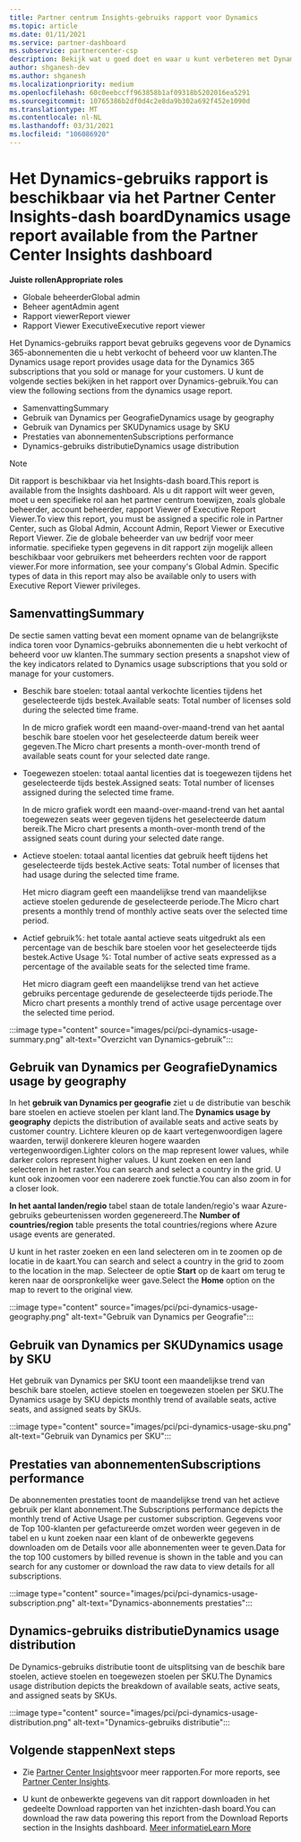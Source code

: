 ```yaml
---
title: Partner centrum Insights-gebruiks rapport voor Dynamics
ms.topic: article
ms.date: 01/11/2021
ms.service: partner-dashboard
ms.subservice: partnercenter-csp
description: Bekijk wat u goed doet en waar u kunt verbeteren met Dynamics-abonnementen die u verkoopt of beheert voor uw klanten.
author: shganesh-dev
ms.author: shganesh
ms.localizationpriority: medium
ms.openlocfilehash: 60c0eebccff963858b1af09318b5202016ea5291
ms.sourcegitcommit: 10765386b2df0d4c2e8da9b302a692f452e1090d
ms.translationtype: MT
ms.contentlocale: nl-NL
ms.lasthandoff: 03/31/2021
ms.locfileid: "106086920"
---
```

# <a name="dynamics-usage-report-available-from-the-partner-center-insights-dashboard"></a><span data-ttu-id="81211-103">Het Dynamics-gebruiks rapport is beschikbaar via het Partner Center Insights-dash board</span><span class="sxs-lookup"><span data-stu-id="81211-103">Dynamics usage report available from the Partner Center Insights dashboard</span></span>

<span data-ttu-id="81211-104">**Juiste rollen**</span><span class="sxs-lookup"><span data-stu-id="81211-104">**Appropriate roles**</span></span>

- <span data-ttu-id="81211-105">Globale beheerder</span><span class="sxs-lookup"><span data-stu-id="81211-105">Global admin</span></span>
- <span data-ttu-id="81211-106">Beheer agent</span><span class="sxs-lookup"><span data-stu-id="81211-106">Admin agent</span></span>
- <span data-ttu-id="81211-107">Rapport viewer</span><span class="sxs-lookup"><span data-stu-id="81211-107">Report viewer</span></span>
- <span data-ttu-id="81211-108">Rapport Viewer Executive</span><span class="sxs-lookup"><span data-stu-id="81211-108">Executive report viewer</span></span>

<span data-ttu-id="81211-109">Het Dynamics-gebruiks rapport bevat gebruiks gegevens voor de Dynamics 365-abonnementen die u hebt verkocht of beheerd voor uw klanten.</span><span class="sxs-lookup"><span data-stu-id="81211-109">The Dynamics usage report provides usage data for the Dynamics 365 subscriptions that you sold or manage for your customers.</span></span> <span data-ttu-id="81211-110">U kunt de volgende secties bekijken in het rapport over Dynamics-gebruik.</span><span class="sxs-lookup"><span data-stu-id="81211-110">You can view the following sections from the dynamics usage report.</span></span>

- <span data-ttu-id="81211-111">Samenvatting</span><span class="sxs-lookup"><span data-stu-id="81211-111">Summary</span></span>
- <span data-ttu-id="81211-112">Gebruik van Dynamics per Geografie</span><span class="sxs-lookup"><span data-stu-id="81211-112">Dynamics usage by geography</span></span>
- <span data-ttu-id="81211-113">Gebruik van Dynamics per SKU</span><span class="sxs-lookup"><span data-stu-id="81211-113">Dynamics usage by SKU</span></span>
- <span data-ttu-id="81211-114">Prestaties van abonnementen</span><span class="sxs-lookup"><span data-stu-id="81211-114">Subscriptions performance</span></span>
- <span data-ttu-id="81211-115">Dynamics-gebruiks distributie</span><span class="sxs-lookup"><span data-stu-id="81211-115">Dynamics usage distribution</span></span>

 > [!NOTE]
 > <span data-ttu-id="81211-116">Dit rapport is beschikbaar via het Insights-dash board.</span><span class="sxs-lookup"><span data-stu-id="81211-116">This report is available from the Insights dashboard.</span></span> <span data-ttu-id="81211-117">Als u dit rapport wilt weer geven, moet u een specifieke rol aan het partner centrum toewijzen, zoals globale beheerder, account beheerder, rapport Viewer of Executive Report Viewer.</span><span class="sxs-lookup"><span data-stu-id="81211-117">To view this report, you must be assigned a specific role in Partner Center, such as Global Admin, Account Admin, Report Viewer or Executive Report Viewer.</span></span> <span data-ttu-id="81211-118">Zie de globale beheerder van uw bedrijf voor meer informatie. specifieke typen gegevens in dit rapport zijn mogelijk alleen beschikbaar voor gebruikers met beheerders rechten voor de rapport viewer.</span><span class="sxs-lookup"><span data-stu-id="81211-118">For more information, see your company's Global Admin. Specific types of data in this report may also be available only to users with Executive Report Viewer privileges.</span></span>

## <a name="summary"></a><span data-ttu-id="81211-119">Samenvatting</span><span class="sxs-lookup"><span data-stu-id="81211-119">Summary</span></span>

<span data-ttu-id="81211-120">De sectie samen vatting bevat een moment opname van de belangrijkste indica toren voor Dynamics-gebruiks abonnementen die u hebt verkocht of beheerd voor uw klanten.</span><span class="sxs-lookup"><span data-stu-id="81211-120">The summary section presents a snapshot view of the key indicators related to Dynamics usage subscriptions that you sold or manage for your customers.</span></span>  

- <span data-ttu-id="81211-121">Beschik bare stoelen: totaal aantal verkochte licenties tijdens het geselecteerde tijds bestek.</span><span class="sxs-lookup"><span data-stu-id="81211-121">Available seats: Total number of licenses sold during the selected time frame.</span></span>

   <span data-ttu-id="81211-122">In de micro grafiek wordt een maand-over-maand-trend van het aantal beschik bare stoelen voor het geselecteerde datum bereik weer gegeven.</span><span class="sxs-lookup"><span data-stu-id="81211-122">The Micro chart presents a month-over-month trend of available seats count for your selected date range.</span></span>

- <span data-ttu-id="81211-123">Toegewezen stoelen: totaal aantal licenties dat is toegewezen tijdens het geselecteerde tijds bestek.</span><span class="sxs-lookup"><span data-stu-id="81211-123">Assigned seats: Total number of licenses assigned during the selected time frame.</span></span>

   <span data-ttu-id="81211-124">In de micro grafiek wordt een maand-over-maand-trend van het aantal toegewezen seats weer gegeven tijdens het geselecteerde datum bereik.</span><span class="sxs-lookup"><span data-stu-id="81211-124">The Micro chart presents a month-over-month trend of the assigned seats count during your selected date range.</span></span>

- <span data-ttu-id="81211-125">Actieve stoelen: totaal aantal licenties dat gebruik heeft tijdens het geselecteerde tijds bestek.</span><span class="sxs-lookup"><span data-stu-id="81211-125">Active seats: Total number of licenses that had usage during the selected time frame.</span></span> 

   <span data-ttu-id="81211-126">Het micro diagram geeft een maandelijkse trend van maandelijkse actieve stoelen gedurende de geselecteerde periode.</span><span class="sxs-lookup"><span data-stu-id="81211-126">The Micro chart presents a monthly trend of monthly active seats over the selected time period.</span></span>

- <span data-ttu-id="81211-127">Actief gebruik%: het totale aantal actieve seats uitgedrukt als een percentage van de beschik bare stoelen voor het geselecteerde tijds bestek.</span><span class="sxs-lookup"><span data-stu-id="81211-127">Active Usage %: Total number of active seats expressed as a percentage of the available seats for the selected time frame.</span></span> 

   <span data-ttu-id="81211-128">Het micro diagram geeft een maandelijkse trend van het actieve gebruiks percentage gedurende de geselecteerde tijds periode.</span><span class="sxs-lookup"><span data-stu-id="81211-128">The Micro chart presents a monthly trend of active usage percentage over the selected time period.</span></span>

:::image type="content" source="images/pci/pci-dynamics-usage-summary.png" alt-text="Overzicht van Dynamics-gebruik":::

## <a name="dynamics-usage-by-geography"></a><span data-ttu-id="81211-130">Gebruik van Dynamics per Geografie</span><span class="sxs-lookup"><span data-stu-id="81211-130">Dynamics usage by geography</span></span>

<span data-ttu-id="81211-131">In het **gebruik van Dynamics per geografie** ziet u de distributie van beschik bare stoelen en actieve stoelen per klant land.</span><span class="sxs-lookup"><span data-stu-id="81211-131">The **Dynamics usage by geography** depicts the distribution of available seats and active seats by customer country.</span></span> <span data-ttu-id="81211-132">Lichtere kleuren op de kaart vertegenwoordigen lagere waarden, terwijl donkerere kleuren hogere waarden vertegenwoordigen.</span><span class="sxs-lookup"><span data-stu-id="81211-132">Lighter colors on the map represent lower values, while darker colors represent higher values.</span></span> <span data-ttu-id="81211-133">U kunt zoeken en een land selecteren in het raster.</span><span class="sxs-lookup"><span data-stu-id="81211-133">You can search and select a country in the grid.</span></span> <span data-ttu-id="81211-134">U kunt ook inzoomen voor een naderere zoek functie.</span><span class="sxs-lookup"><span data-stu-id="81211-134">You can also zoom in for a closer look.</span></span>

<span data-ttu-id="81211-135">**In het aantal landen/regio** tabel staan de totale landen/regio's waar Azure-gebruiks gebeurtenissen worden gegenereerd.</span><span class="sxs-lookup"><span data-stu-id="81211-135">The **Number of countries/region** table presents the total countries/regions where Azure usage events are generated.</span></span>

<span data-ttu-id="81211-136">U kunt in het raster zoeken en een land selecteren om in te zoomen op de locatie in de kaart.</span><span class="sxs-lookup"><span data-stu-id="81211-136">You can search and select a country in the grid to zoom to the location in the map.</span></span> <span data-ttu-id="81211-137">Selecteer de optie **Start** op de kaart om terug te keren naar de oorspronkelijke weer gave.</span><span class="sxs-lookup"><span data-stu-id="81211-137">Select the **Home** option on the map to revert to the original view.</span></span>

:::image type="content" source="images/pci/pci-dynamics-usage-geography.png" alt-text="Gebruik van Dynamics per Geografie":::

## <a name="dynamics-usage-by-sku"></a><span data-ttu-id="81211-139">Gebruik van Dynamics per SKU</span><span class="sxs-lookup"><span data-stu-id="81211-139">Dynamics usage by SKU</span></span>

<span data-ttu-id="81211-140">Het gebruik van Dynamics per SKU toont een maandelijkse trend van beschik bare stoelen, actieve stoelen en toegewezen stoelen per SKU.</span><span class="sxs-lookup"><span data-stu-id="81211-140">The Dynamics usage by SKU depicts monthly trend of available seats, active seats, and assigned seats by SKUs.</span></span>

:::image type="content" source="images/pci/pci-dynamics-usage-sku.png" alt-text="Gebruik van Dynamics per SKU":::

## <a name="subscriptions-performance"></a><span data-ttu-id="81211-142">Prestaties van abonnementen</span><span class="sxs-lookup"><span data-stu-id="81211-142">Subscriptions performance</span></span>

<span data-ttu-id="81211-143">De abonnementen prestaties toont de maandelijkse trend van het actieve gebruik per klant abonnement.</span><span class="sxs-lookup"><span data-stu-id="81211-143">The Subscriptions performance depicts the monthly trend of Active Usage per customer subscription.</span></span> <span data-ttu-id="81211-144">Gegevens voor de Top 100-klanten per gefactureerde omzet worden weer gegeven in de tabel en u kunt zoeken naar een klant of de onbewerkte gegevens downloaden om de Details voor alle abonnementen weer te geven.</span><span class="sxs-lookup"><span data-stu-id="81211-144">Data for the top 100 customers by billed revenue is shown in the table and you can search for any customer or download the raw data to view details for all subscriptions.</span></span>

:::image type="content" source="images/pci/pci-dynamics-usage-subscription.png" alt-text="Dynamics-abonnements prestaties":::

## <a name="dynamics-usage-distribution"></a><span data-ttu-id="81211-146">Dynamics-gebruiks distributie</span><span class="sxs-lookup"><span data-stu-id="81211-146">Dynamics usage distribution</span></span>

<span data-ttu-id="81211-147">De Dynamics-gebruiks distributie toont de uitsplitsing van de beschik bare stoelen, actieve stoelen en toegewezen stoelen per SKU.</span><span class="sxs-lookup"><span data-stu-id="81211-147">The Dynamics usage distribution depicts the breakdown of available seats, active seats, and assigned seats by SKUs.</span></span>

:::image type="content" source="images/pci/pci-dynamics-usage-distribution.png" alt-text="Dynamics-gebruiks distributie":::

## <a name="next-steps"></a><span data-ttu-id="81211-149">Volgende stappen</span><span class="sxs-lookup"><span data-stu-id="81211-149">Next steps</span></span>

- <span data-ttu-id="81211-150">Zie [Partner Center Insights](partner-center-insights.md)voor meer rapporten.</span><span class="sxs-lookup"><span data-stu-id="81211-150">For more reports, see [Partner Center Insights](partner-center-insights.md).</span></span>

- <span data-ttu-id="81211-151">U kunt de onbewerkte gegevens van dit rapport downloaden in het gedeelte Download rapporten van het inzichten-dash board.</span><span class="sxs-lookup"><span data-stu-id="81211-151">You can download the raw data powering this report from the Download Reports section in the Insights dashboard.</span></span> [<span data-ttu-id="81211-152">Meer informatie</span><span class="sxs-lookup"><span data-stu-id="81211-152">Learn More</span></span>](pci-download-reports.md) 
